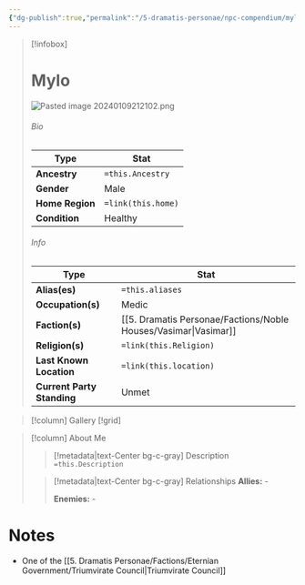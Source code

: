 ```yaml
---
{"dg-publish":true,"permalink":"/5-dramatis-personae/npc-compendium/mylo/"}
---
```



> [!infobox]
> # Mylo
> ![Pasted image 20240109212102.png](/img/user/x.%20Assets/Attachments/Pasted%20image%2020240109212102.png)
> ###### Bio
> Type |  Stat |
> ---|---|
> **Ancestry** | `=this.Ancestry` |
> **Gender** | Male |
> **Home Region** | `=link(this.home)` |
> **Condition** | Healthy |
> ###### Info
> Type |  Stat |
> ---|---|
> **Alias(es)** | `=this.aliases` |
> **Occupation(s)** | Medic |
> **Faction(s)** | [[5. Dramatis Personae/Factions/Noble Houses/Vasimar\|Vasimar]] |
> **Religion(s)** | `=link(this.Religion)` |
> **Last Known Location** | `=link(this.location)` |
> **Current Party Standing** | Unmet |

> [!column] Gallery 
> [!grid] 
> 

> [!column] About Me
>> [!metadata|text-Center bg-c-gray] Description
>> `=this.Description`
>
>> [!metadata|text-Center bg-c-gray] Relationships
>> **Allies:** -
>>
>> **Enemies:** -

# Notes

- One of the [[5. Dramatis Personae/Factions/Eternian Government/Triumvirate Council\|Triumvirate Council]] 

